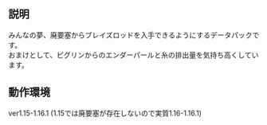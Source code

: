 ## 説明
みんなの夢、廃要塞からブレイズロッドを入手できるようにするデータパックです。  
おまけとして、ピグリンからのエンダーパールと糸の排出量を気持ち高くしています。

## 動作環境
ver1.15-1.16.1 (1.15では廃要塞が存在しないので実質1.16-1.16.1)
